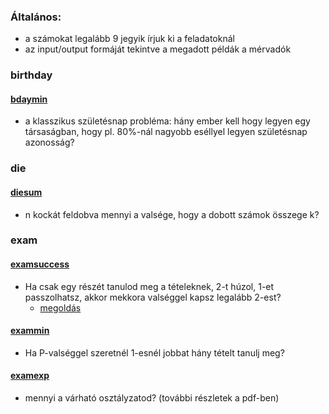 ### Általános:
* a számokat legalább $9$ jegyik írjuk ki a feladatoknál
* az input/output formáját tekintve a megadott példák a mérvadók


### birthday
#### [bdaymin](bdaymin/bdaymin.pdf)
* a klasszikus születésnap probléma: hány ember kell hogy legyen egy társaságban, hogy 
pl. 80%-nál nagyobb eséllyel legyen születésnap azonosság?

### die
#### [diesum](diesum/diesum.pdf)
* n kockát feldobva mennyi a valsége, hogy a dobott számok összege k?


### exam
#### [examsuccess](examsuccess/examsuccess.pdf)
* Ha csak egy részét tanulod meg a tételeknek, 2-t húzol, 1-et passzolhatsz, akkor mekkora valséggel kapsz legalább 2-est?
  * [megoldás](examsuccess/sol.tgz)

#### [exammin](exammin/exammin.pdf)
* Ha P-valséggel szeretnél 1-esnél jobbat hány tételt tanulj meg?

#### [examexp](examexp/examexp.pdf)
* mennyi a várható osztályzatod? (további részletek a pdf-ben)
